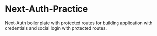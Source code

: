 # Next-Auth-Practice
Next-Auth boiler plate with protected routes for building application with credentials and social login with protected routes.
